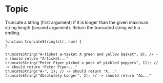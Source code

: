 # Topic

Truncate a string (first argument) if it is longer than the given maximum string length (second argument). Return the truncated string with a ... ending.

```
function truncateString(str, num) {
}

truncateString("A-tisket a-tasket A green and yellow basket", 8); // -> should return "A-tisket..."
truncateString("Peter Piper picked a peck of pickled peppers", 11); // -> should return "Peter Piper..."
truncateString("A-", 1); // -> should return "A..."
truncateString("Absolutely Longer", 2); // -> should return "Ab..."
```
